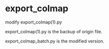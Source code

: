 # export_colmap

modify export_colmap(1).py

export_colmap(1).py is the backup of origin file.

export_colmap_batch.py is the modified version.
